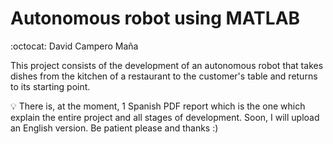 # Autonomous robot using MATLAB
:octocat: David Campero Maña  

This project consists of the development of an autonomous robot that takes dishes from the kitchen of a restaurant to the customer's table and returns to its starting point.

:bulb: There is, at the moment, 1 Spanish PDF report which is the one which explain the entire project and all stages of development. 
Soon, I will upload an English version. Be patient please and thanks :)

